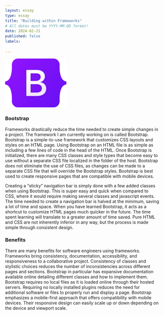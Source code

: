 ```yaml
---
layout: essay
type: essay
title: "Building within Frameworks"
# All dates must be YYYY-MM-DD format!
date: 2024-02-21
published: false
labels:

---
```

<img width="200px" class="rounded float-start pe-4" src="../img/E37/logo.png">

### Bootstrap
Frameworks drastically reduce the time needed to create simple changes in a project. The framework I am currently working on is called Bootstrap. Bootstrap is a simple-to-use framework that customizes CSS layouts and styles on an HTML page. Using Bootstrap on an HTML file is as simple as including a few lines of code in the head of the HTML. Once Bootstrap is initialized, there are many CSS classes and style types that become easy to use without a separate CSS file localized in the folder of the host. Bootstrap does not eliminate the use of CSS files, as changes can be made to a separate CSS file that will override the Bootstrap styles. Bootstrap is best used to create responsive pages that are compatible with mobile devices. 

Creating a “sticky” navigation bar is simply done with a few added classes when using Bootstrap. This is super easy and quick when compared to CSS, where it would require making several classes and javascript events. The time needed to create a navigation bar is halved at the minimum, saving a lot of time and space. When you have learned Bootstrap, it acts as a shortcut to customize HTML pages much quicker in the future. The time spent learning will translate to a greater amount of time saved. Pure HTML and CSS are not inherently inferior in any way, but the process is made simple through consistent design.

### Benefits
There are many benefits for software engineers using frameworks. Frameworks bring consistency, documentation, accessibility, and responsiveness to a collaborative project. Consistency of classes and stylistic choices reduces the number of inconsistencies across different pages and sections. Bootstrap in particular has expansive documentation available online detailing different classes and how to implement them. Bootstrap requires no local files as it is loaded online through their hosted servers. Requiring no locally installed plugins reduces the need for additional software or files to properly run and display a page. Bootstrap emphasizes a mobile-first approach that offers compatibility with mobile devices. Their responsive design can easily scale up or down depending on the device and viewport scale.
